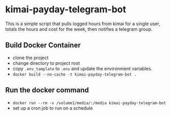 # kimai-payday-telegram-bot
This is a simple script that pulls logged hours from kimai for a single user, totals the hours and cost for the week, then notifies a telegram group.

 ## Build Docker Container

- clone the project
- change directory to project root
- copy `.env_tamplate` to `.env` and update the environment variables.
- `docker build --no-cache -t kimai-payday-telegram-bot .`

## Run the docker command

- `docker run --rm -v /volume1/media/:/media kimai-payday-telegram-bot`
- set up a cron job to run on a schedule
